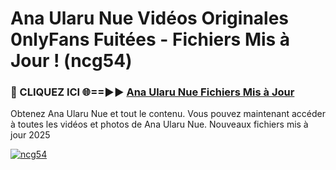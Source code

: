 # Ana Ularu Nue Vidéos Originales 0nlyFans Fuitées - Fichiers Mis à Jour ! (ncg54)

<h3>🔴 CLIQUEZ ICI 🌐==►► <a href="https://tinyurl.com/2pmr4ezf" rel="nofollow">Ana Ularu Nue Fichiers Mis à Jour</a></h3>

Obtenez Ana Ularu Nue et tout le contenu. Vous pouvez maintenant accéder à toutes les vidéos et photos de Ana Ularu Nue. Nouveaux fichiers mis à jour 2025

[![ncg54](https://i.imgur.com/6SNvagu.gif)](https://tinyurl.com/2pmr4ezf)

